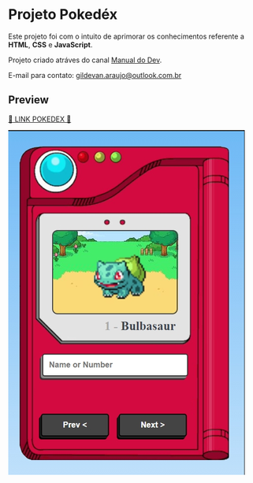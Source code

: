 # Projeto Pokedéx

Este projeto foi com o intuito de aprimorar os conhecimentos referente a **HTML**, **CSS** e **JavaScript**.

Projeto criado atráves do canal [Manual do Dev](https://www.youtube.com/c/ManualdoDev).

E-mail para contato: gildevan.araujo@outlook.com.br

## Preview
[🔶 LINK POKEDEX 🔶](https://pokedex-gil.netlify.app/)

![.](/_git/1.png)
